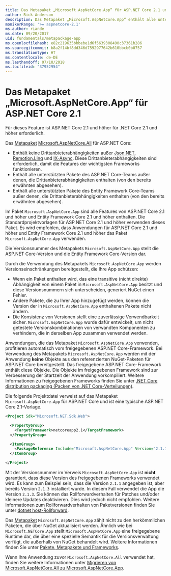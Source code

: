 ```yaml
---
title: Das Metapaket „Microsoft.AspNetCore.App“ für ASP.NET Core 2.1 und höher
author: Rick-Anderson
description: Das Metapaket „Microsoft.AspNetCore.App“ enthält alle unterstützten ASP.NET Core- und Entity Framework Core-Pakete.
monikerRange: '>= aspnetcore-2.1'
ms.author: riande
ms.date: 09/20/2017
uid: fundamentals/metapackage-app
ms.openlocfilehash: e82c219635bbbebe1d6f5639308490c37361b286
ms.sourcegitcommit: b8a2f14bf8dd346d7592977642b610bbcb0b0757
ms.translationtype: HT
ms.contentlocale: de-DE
ms.lasthandoff: 07/10/2018
ms.locfileid: "37952954"
---
```

# <a name="microsoftaspnetcoreapp-metapackage-for-aspnet-core-21"></a>Das Metapaket „Microsoft.AspNetCore.App“ für ASP.NET Core 2.1

Für dieses Feature ist ASP.NET Core 2.1 und höher für .NET Core 2.1 und höher erforderlich.

Das [Metapaket](/dotnet/core/packages#metapackages) [Microsoft.AspNetCore.All](https://www.nuget.org/packages/Microsoft.AspNetCore.App) für ASP.NET Core:

* Enthält keine Drittanbieterabhängigkeiten außer [Json.NET](https://www.nuget.org/packages/Newtonsoft.Json/), [Remotion.Linq](https://www.nuget.org/packages/Remotion.Linq/) und [IX-Async](https://www.nuget.org/packages/System.Interactive.Async/). Diese Drittanbieterabhängigkeiten sind erforderlich, damit die Features der wichtigsten Frameworks funktionieren.
* Enthält alle unterstützten Pakete des ASP.NET Core-Teams außer denen, die Drittanbieterabhängigkeiten enthalten (von den bereits erwähnten abgesehen).
* Enthält alle unterstützten Pakete des Entity Framework Core-Teams außer denen, die Drittanbieterabhängigkeiten enthalten (von den bereits erwähnten abgesehen).

Im Paket `Microsoft.AspNetCore.App` sind alle Features von ASP.NET Core 2.1 und höher und Entity Framework Core 2.1 und höher enthalten. Die Standardprojektvorlagen für ASP.NET Core 2.1 und höher verwenden dieses Paket. Es wird empfohlen, dass Anwendungen für ASP.NET Core 2.1 und höher und Entity Framework Core 2.1 und höher das Paket `Microsoft.AspNetCore.App` verwenden.

Die Versionsnummer des Metapakets `Microsoft.AspNetCore.App` stellt die ASP.NET Core-Version und die Entity Framework Core-Version dar.

Durch die Verwendung des Metapakets `Microsoft.AspNetCore.App` werden Versionseinschränkungen bereitgestellt, die Ihre App schützen:

* Wenn ein Paket enthalten wird, das eine transitive (nicht direkte) Abhängigkeit von einem Paket in `Microsoft.AspNetCore.App` besitzt und diese Versionsnummern sich unterscheiden, generiert NuGet einen Fehler.
* Andere Pakete, die zu Ihrer App hinzugefügt werden, können die Version der in `Microsoft.AspNetCore.App` enthaltenen Pakete nicht ändern.
* Die Konsistenz von Versionen stellt eine zuverlässige Verwendbarkeit sicher. `Microsoft.AspNetCore.App` wurde dafür entwickelt, um nicht getestete Versionskombinationen von verwandten Komponenten zu verhindern, die in derselben App zusammen verwendet werden.

Anwendungen, die das Metapaket `Microsoft.AspNetCore.App` verwenden, profitieren automatisch vom freigegebenen ASP.NET Core-Framework. Bei Verwendung des Metapakets `Microsoft.AspNetCore.App` werden mit der Anwendung **keine** Objekte aus den referenzierten NuGet-Paketen für ASP.NET Core bereitgestellt. Das freigegebene ASP.NET Core-Framework enthält diese Objekte. Die Objekte im freigegebenen Framework sind zur Verbesserung der Startzeit der Anwendung vorkompiliert. Weitere Informationen zu freigegebenen Frameworks finden Sie unter [.NET Core distribution packaging (Packen von .NET Core-Verteilungen)](/dotnet/core/build/distribution-packaging).

Die folgende Projektdatei verweist auf das Metapaket `Microsoft.AspNetCore.App` für ASP.NET Core und ist eine typische ASP.NET Core 2.1-Vorlage.

```xml
<Project Sdk="Microsoft.NET.Sdk.Web">

  <PropertyGroup>
    <TargetFramework>netcoreapp2.1</TargetFramework>
  </PropertyGroup>

  <ItemGroup>
    <PackageReference Include="Microsoft.AspNetCore.App" Version="2.1.1" />
  </ItemGroup>

</Project>
```

Mit der Versionsnummer im Verweis `Microsoft.AspNetCore.App` ist **nicht** garantiert, dass diese Version des freigegebenen Frameworks verwendet wird. Es kann zum Beispiel sein, dass die Version `2.1.1` angegeben ist, aber bereits Version `2.1.3` installiert wurde. In diesem Fall verwendet die App die Version `2.1.3`. Sie können das Rollforwardverhalten für Patches und/oder kleinere Updates deaktivieren. Dies wird jedoch nicht empfohlen. Weitere Informationen zum Rollforwardverhalten von Paketversionen finden Sie unter [dotnet host-Rollforward](https://github.com/dotnet/core-setup/blob/master/Documentation/design-docs/roll-forward-on-no-candidate-fx.md).

Das [Metapaket](/dotnet/core/packages#metapackages) `Microsoft.AspNetCore.App` zählt nicht zu den herkömmlichen Paketen, die über NuGet aktualisiert werden. Ähnlich wie bei `Microsoft.NETCore.App` stellt `Microsoft.AspNetCore.App` eine freigegebene Runtime dar, die über eine spezielle Semantik für die Versionsverwaltung verfügt, die außerhalb von NuGet behandelt wird. Weitere Informationen finden Sie unter [Pakete, Metapakete und Frameworks](/dotnet/core/packages).

Wenn Ihre Anwendung zuvor `Microsoft.AspNetCore.All` verwendet hat, finden Sie weitere Informationen unter [Migrieren von Microsoft.AspNetCore.All zu Microsoft.AspNetCore.App](xref:fundamentals/metapackage#migrate).
